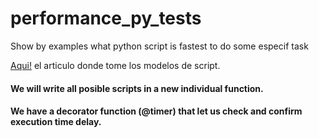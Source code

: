 # performance_py_tests
Show by examples what  python script is fastest to do some especif task

[Aqui!](https://www.geeksforgeeks.org/python-cloning-copying-list/) el articulo donde tome los modelos de script.

#### We will write all posible scripts in a new individual function.

#### We have a decorator function (@timer) that let us check and confirm execution time delay.


